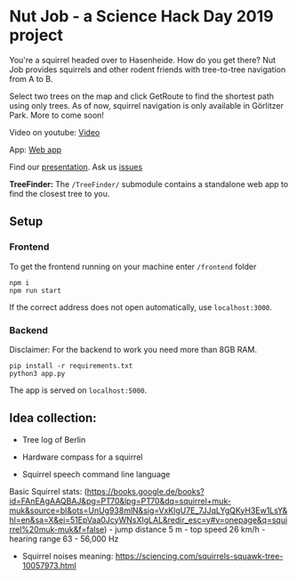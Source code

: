 # Nut Job - a Science Hack Day 2019 project

You're a squirrel headed over to Hasenheide. How do you get there? 
Nut Job provides squirrels and other rodent friends with tree-to-tree navigation from A to B.

Select two trees on the map and click GetRoute to find the shortest path using only trees.
As of now, squirrel navigation is only available in Görlitzer Park. More to come soon!


Video on youtube:
[Video](https://youtu.be/8a5ySGzsXfw)

App:
[Web app](https://nutjob.glitch.me/)

Find our [presentation](https://nutjob-docs.glitch.me). Ask us [issues](https://github.com/Liptoon/eichhoernchen-shdb2019/issues)

**TreeFinder:** The `/TreeFinder/` submodule contains a standalone web app to find the closest tree to you.

## Setup

### Frontend 
To get the frontend running on your machine enter `/frontend` folder 
```
npm i
npm run start
```
If the correct address does not open automatically, use `localhost:3000`.

### Backend
Disclaimer: For the backend to work you need more than 8GB RAM. 
```
pip install -r requirements.txt
python3 app.py
```
The app is served on `localhost:5000`.

## Idea collection:

- Tree log of Berlin

- Hardware compass for a squirrel

- Squirrel speech command line language

Basic Squirrel stats:
    (https://books.google.de/books?id=FAnEAgAAQBAJ&pg=PT70&lpg=PT70&dq=squirrel+muk-muk&source=bl&ots=UnUg938mlN&sig=VxKlgU7E_7JJqLYgQKyH3Ew1LsY&hl=en&sa=X&ei=51EpVaa0JcyWNsXIgLAL&redir_esc=y#v=onepage&q=squirrel%20muk-muk&f=false)
    - jump distance 5 m
    - top speed 26 km/h
    - hearing range 63 - 56,000 Hz
    
- Squirrel noises meaning:
    https://sciencing.com/squirrels-squawk-tree-10057973.html
    
